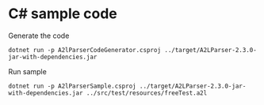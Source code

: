 # C\# sample code

Generate the code

`dotnet run -p A2lParserCodeGenerator.csproj ../target/A2LParser-2.3.0-jar-with-dependencies.jar`

Run sample

`dotnet run -p A2lParserSample.csproj ../target/A2LParser-2.3.0-jar-with-dependencies.jar ../src/test/resources/freeTest.a2l`